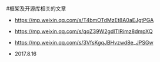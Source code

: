 #框架及开源库相关的文章
+ <https://mp.weixin.qq.com/s/T4bmOTdMzEt8A0aEJgtPGA>

+ <https://mp.weixin.qq.com/s/qqZ39W2gdlTIRimz8dmpXQ>
+ <https://mp.weixin.qq.com/s/3VfsKgqJBHvzwd8e_JPSGw>
+ 2017.8.16